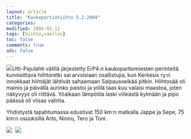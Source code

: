 ```yaml
--- 
layout: article 
title: "Kaukopartiohiihto 5.2.2004" 
categories: 
modified: 2004-02-11 
tags: [hiihto,vaellus]
toc: false 
comments: true 
ads: false 
--- 
```


[![](/Media/Default/BlogPost/blog/kaukopartiohiihto-2004/kakepate2004_1b.jpg)](/Media/Default/BlogPost/blog/kaukopartiohiihto-2004/kakepate2004_1b.jpg)Utti-Pajulahti
välillä järjestetty ErP4:n kaukopartiomiesten perinteitä kunnioittava
hiihtoretki sai arvoisiaan osallistujia, kun Kerkesix ry:n innokkaat
hiihtäjät lähtivät sahaamaan Salpausselkää pitkin. Hiihtosää oli mainio
ja päivällä aurinko paistoi ja yöllä taas kuu valaisi maastoa, joten
näkyvyys oli riittävä. Yöaikaan lämpötila laski viileästä kylmään ja
pipo päässä oli viisas valinta.

Yhdistystä tapahtumassa edustivat 150 km:n matkalla Jappe ja Sepe, 75
km:n osuuksilla Arto, Ninnu, Tero ja Toni.

[![](/Media/Default/BlogPost/blog/kaukopartiohiihto-2004/kakepate2004_2b.jpg)](/Media/Default/BlogPost/blog/kaukopartiohiihto-2004/kakepate2004_2b.jpg)  [![](/Media/Default/BlogPost/blog/kaukopartiohiihto-2004/kakepate2004_3b.jpg)](/Media/Default/BlogPost/blog/kaukopartiohiihto-2004/kakepate2004_3b.jpg)

